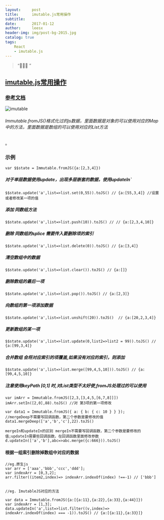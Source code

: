 ```yaml
---
layout:     post
title:      imutable.js常用操作
subtitle:    
date:       2017-01-12
author:     leesx
header-img: img/post-bg-2015.jpg
catalog: true
tags:
    React
    - imutable.js
---
```


> “🙉🙉🙉 ”

## [imutable.js常用操作](http://note.youdao.com/noteshare?id=696c9ae671c7e51f10979778186a71f7)

### [参考文档](https://www.w3ctech.com/topic/1595)

![imutable](http://img.alicdn.com/tps/i3/TB1VinpKXXXXXXAXpXXZ_OdNFXX-715-324.png)

###### Immutable.fromJS()格式化过的js数据，里面数据是对象的可以使用对应的Map中的方法，里面数据是数组的可以使用对应的List方法
。

### 示例
`var $$state = Immutable.fromJS({a:[2,3,4]})`
##### 对于单层数据使用update，出现多层嵌套的数据，使用updateIn`

`$$state.update('a',list=>list.set(0,55)).toJS() // {a:[55,3,4]} //设置或者修改某一项的值 `
##### 添加 同数组方法
`$$state.update('a',list=>list.push(10)).toJS() // // {a:[2,3,4,10]}`

#####  删除 同数组的splice 需要传入要删除项的索引
`$$state.update('a',list=>list.delete(0)).toJS() // {a:[3,4]}`

##### 清空数组中的数据
`$$state.update('a',list=>list.clear()).toJS() // {a:[]}`

##### 删除数组的最后一项

`$$state.update('a',list=>list.pop()).toJS() // {a:[2,3]}`

##### 向数组的第一项添加数据

`$$state.update('a',list=>list.unshift(20)).toJS()  // {a:[20,2,3,4]}`

##### 更新数组的某一项

`$$state.update('a',list=>list.update(0,list2=>list2 = 99)).toJS() // {a:[99,3,4]}`

##### 合并数组 会将对应索引的项覆盖,如果没有对应的索引，则添加

`$$state.update('a',list=>list.merge([99,4,5,10])).toJS() // {a:[99,4,5,10]}`

##### 注意使用keyPath [0,1] 时,对List类型不太好使,fromJS处理过的可以使用
```
var imArr = Immutable.fromJS([2,3,[3,4,5,[6,7,8]]])
imArr.setIn([2,0],88).toJS() //对 第3项的第一项修改
```
```
var data1 = Immutable.fromJS({ a: { b: { c: 10 } } });
//mergeDeep不需要写回调函数，第二个参数是要修改的值
data1.mergeDeep(['a','b','c'],22).toJS()

mergeIn和updateIn的区别 mergeIn不需要写回调函数，第二个参数是要修改的值;updateIn需要些回调函数，在回调函数里面修改参数
d.updateIn(['a','b'],abc=>abc.merge({c:666})).toJS()
```
#### 根据一组索引删除掉数组中对应的数据

```
//eg.原生js
var arr = ['aaa','bbb','ccc','ddd'];
var indexArr = [0,3,2];
arr.filter((item2,index)=> indexArr.indexOf(index) !==-1) // ['bbb']


//eg. ImutableJS对应的方法

var data = Immutable.fromJS({a:[{a:11},{a:22},{a:33},{a:44}]})
var indexArr = [1,3];
data.updateIn('a',list=>list.filter((v,index)=> indexArr.indexOf(index) === -1)).toJS() // {a:[{a:11},{a:33}]}

```
